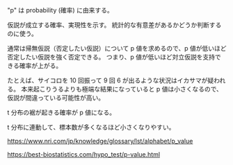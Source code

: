 "p" は probability (確率) に由来する。

仮説が成立する確率、実現性を示す。
統計的な有意差があるかどうか判断するのに使う。

通常は帰無仮説（否定したい仮説）について p 値を求めるので、p 値が低いほど否定したい仮説を強く否定できる。
つまり、p 値が低いほど対立仮説を支持できる確率が上がる。

たとえば、サイコロを 10 回振って 9 回 6 が出るような状況はイカサマが疑われる。
本来起こりうるよりも極端な結果になっていると p 値は小さくなるので、仮説が間違っている可能性が高い。

t 分布の裾が起きる確率が p 値になる。

t 分布に連動して、標本数が多くなるほど小さくなりやすい。

https://www.nri.com/jp/knowledge/glossary/lst/alphabet/p_value

https://best-biostatistics.com/hypo_test/p-value.html
